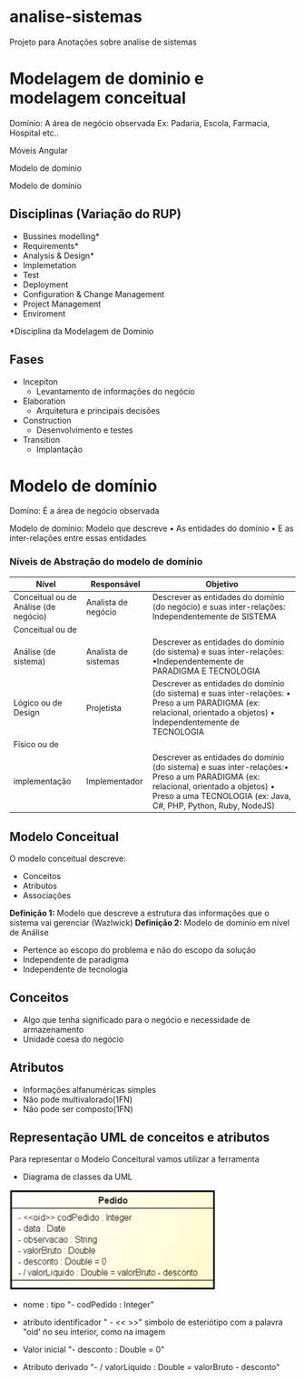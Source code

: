 # analise-sistemas
Projeto para Anotações sobre analise de sistemas

# Modelagem de dominio e modelagem conceitual
Domínio: A área de negócio observada
Ex: Padaria, Escola, Farmacia, Hospital etc..

Móveis Angular

Modelo de domínio

Modelo de domínio 

## Disciplinas (Variação do RUP)
- Bussines modelling* 
- Requirements*
- Analysis & Design*
- Implemetation
- Test
- Deployment
- Configuration & Change Management
- Project Management
- Enviroment

*Disciplina da Modelagem de Dominio

## Fases
- Incepiton 
  - Levantamento de informações do negócio    
- Elaboration
  - Arquitetura e principais decisões  
- Construction 
  - Desenvolvimento e testes  
- Transition
  - Implantação  


# Modelo de domínio
Domíno: É a área de negócio observada

Modelo de domínio: Modelo que descreve 
• As entidades do domínio
• E as inter-relações entre essas entidades

### Níveis de Abstração do modelo de domínio 

| Nível  | Responsável  | Objetivo   | 
|---	   |---         	|---         |
|Conceitual ou de Análise (de negócio) |Analista de negócio | Descrever as entidades do domínio (do negócio) e suas inter-relações: Independentemente de SISTEMA |
|Conceitual ou de
Análise (de sistema) | Analista de sistemas | Descrever as entidades do domínio (do sistema) e suas inter-relações: •Independentemente de PARADIGMA E TECNOLOGIA |
| Lógico ou de Design  | Projetista | Descrever as entidades do domínio (do sistema) e suas inter-relações: • Preso a um PARADIGMA (ex: relacional, orientado a objetos) • Independentemente de TECNOLOGIA  |
| Físico ou de
implementação | Implementador | Descrever as entidades do domínio (do sistema) e suas inter-relações:• Preso a um PARADIGMA (ex: relacional, orientado a objetos) • Preso a uma TECNOLOGIA (ex: Java, C#, PHP, Python, Ruby, NodeJS) |


## Modelo Conceitual
O modelo conceitual descreve:
- Conceitos
- Atributos
- Associações

<b>Definição 1:</b> Modelo que descreve a estrutura das informações que o sistema vai gerenciar (Wazlwick)
<b>Definição 2:</b> Modelo de dominío em nível de Análise
- Pertence ao escopo do problema e não do escopo da solução
- Independente de paradigma
- Independente de tecnologia
 
## Conceitos
- Algo que tenha significado para o negócio e necessidade de armazenamento
- Unidade coesa do negócio

## Atributos
- Informações alfanuméricas simples
- Não pode  multivalorado(1FN)
- Não pode ser composto(1FN)

## Representação UML de conceitos e atributos
Para representar o Modelo Conceitural vamos utilizar a ferramenta
- Diagrama de classes da UML
  
![](/representacao_conceitos_UML.png)
- nome : tipo 
  "- codPedido : Integer"
  
- atributo identificador 
    " - << >>" simbolo de esteriótipo com a palavra "oid' no seu interior, como na imagem
 
- Valor inicial 
   "- desconto : Double = 0"
 
- Atributo derivado
   "- / valorLiquido : Double = valorBruto - desconto"

 


